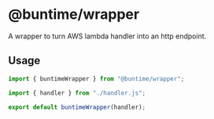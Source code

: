 # @buntime/wrapper

A wrapper to turn AWS lambda handler into an http endpoint.

## Usage

```ts
import { buntimeWrapper } from "@buntime/wrapper";

import { handler } from "./handler.js";

export default buntimeWrapper(handler);
```
